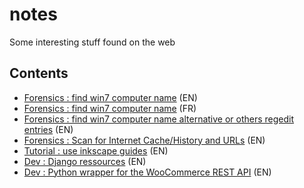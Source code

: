 # notes
Some interesting stuff found on the web

Contents
--
 * [Forensics : find win7 computer name](https://www.aldeid.com/wiki/Volatility/Retrieve-hostname) (EN)
 * [Forensics : find win7 computer name](http://remchp.com/mediawiki/index.php?title=Volatility#Trouver_le_hostname) (FR)
 * [Forensics : find win7 computer name alternative or others regedit entries](http://forensicartifacts.com/2010/08/computer-name/) (EN)
 * [Forensics : Scan for Internet Cache/History and URLs](http://volatility-labs.blogspot.ch/2012/09/howto-scan-for-internet-cachehistory.html) (EN)
 * [Tutorial : use inkscape guides](https://inkscapetutorials.org/2014/04/25/working-with-guides-in-inkscape/) (EN)
 * [Dev : Django ressources](https://gitlab.com/rosarior/awesome-django) (EN)
 * [Dev : Python wrapper for the WooCommerce REST API](https://pypi.python.org/pypi/WooCommerce) (EN)
 
